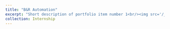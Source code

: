 ```yaml
---
title: "B&R Automation"
excerpt: "Short description of portfolio item number 1<br/><img src='/_portfolio/images/br front door.jpg>"
collection: Internship
---
```


